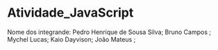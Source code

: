 # Atividade_JavaScript

Nome dos integrande: 
Pedro Henrique de Sousa Silva; 
Bruno Campos ; 
Mychel Lucas; 
Kaio Dayvison; 
João Mateus ; 
